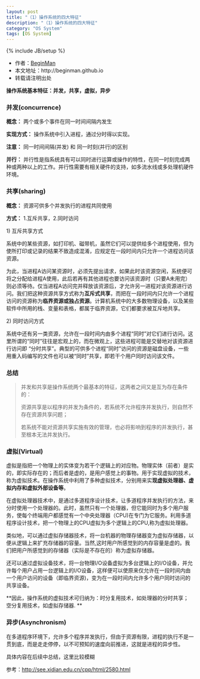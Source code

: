 ```yaml
---
layout: post
title: "（1）操作系统的四大特征"
description: "（1）操作系统的四大特征"
category: "OS System"
tags: [OS System]
---
```

{% include JB/setup %}
<ul>
    <li>作者：<a href="http://weibo.com/beginman" target="blank">BeginMan</a></li>
    <li>本文地址：http://beginman.github.io</li>
    <li>转载请注明出处</li>
</ul>
<p><strong>操作系统基本特征：并发，共享，虚拟，异步</strong></p>

<h3>并发(concurrence)</h3>

<p><strong>概念：</strong> 两个或多个事件在同一时间间隔内发生</p>

<p><strong>实现方式：</strong> 操作系统中引入进程，通过分时得以实现。</p>

<p><strong>注意：</strong> 同一时间间隔(并发) 和 同一时刻(并行)的区别</p>

<p><strong>并行：</strong> 并行性是指系统具有可以同时进行运算或操作的特性，在同一时刻完成两种或两种以上的工作。并行性需要有相关硬件的支持，如多流水线或多处理机硬件环境。</p>

<!--more-->

<h3>共享(sharing)</h3>

<p><strong>概念：</strong> 资源可供多个并发执行的进程共同使用</p>

<p><strong>方式：</strong> 1.互斥共享，2.同时访问</p>

<p>1) 互斥共享方式</p>

<p>系统中的某些资源，如打印机、磁带机，虽然它们可以提供给多个进程使用，但为使所打印或记录的结果不致造成混淆，应规定在一段时间内只允许一个进程访问该资源。</p>

<p>为此，当进程A访问某资源时，必须先提出请求，如果此时该资源空闲，系统便可将之分配给进程A使用，此后若再有其他进程也要访问该资源时（只要A未用完）则必须等待。仅当进程A访问完并释放该资源后，才允许另一进程对该资源进行访问。我们把这种资源共享方式称为<strong>互斥式共享</strong>，而把在一段时间内只允许一个进程访问的资源称为<strong>临界资源或独占资源</strong>。计算机系统中的大多数物理设备，以及某些软件中所用的栈、变量和表格，都属于临界资源，它们都要求被互斥地共享。</p>

<p>2) 同时访问方式</p>

<p>系统中还有另一类资源，允许在一段时间内由多个进程“同时”对它们进行访问。这里所谓的“同时”往往是宏观上的，而在微观上，这些进程可能是交替地对该资源进行访问即 “分时共享”。典型的可供多个进程“同时”访问的资源是磁盘设备，一些用重入码编写的文件也可以被“同时”共享，即若干个用户同时访问该文件。</p>

<h3>总结</h3>

<blockquote>
  <p>并发和共享是操作系统两个最基本的特征，这两者之间又是互为存在条件的：</p>
  
  <p>资源共享是以程序的并发为条件的，若系统不允许程序并发执行，则自然不存在资源共享问题；</p>
  
  <p>若系统不能对资源共享实施有效的管理，也必将影响到程序的并发执行，甚至根本无法并发执行。</p>
</blockquote>

<h3>虚拟(Virtual)</h3>

<p>虚拟是指把一个物理上的实体变为若干个逻辑上的对应物。物理实体（前者）是实的，即实际存在的；而后者是虚的，是用户感觉上的事物。用于实现虚拟的技术，称为虚拟技术。在操作系统中利用了多种虚拟技术，分别用来实<strong>现虚拟处理器、虚拟内存和虚拟外部设备等</strong>。</p>

<p>在虚拟处理器技术中，是通过多道程序设计技术，让多道程序并发执行的方法，来分时使用一个处理器的。此时，虽然只有一个处理器，但它能同时为多个用户服务，使每个终端用户都感觉有一个中央处理器（CPU)在专门为它服务。利用多道程序设计技术，把一个物理上的CPU虚拟为多个逻辑上的CPU,称为虚拟处理器。</p>

<p>类似地，可以通过虚拟存储器技术，将一台机器的物理存储器变为虚拟存储器，以便从逻辑上来扩充存储器的容量。当然,这时用户所感觉到的内存容量是虚的。我们把用户所感觉到的存储器（实际是不存在的）称为虚拟存储器。</p>

<p>还可以通过虚拟设备技术，将一台物理I/O设备虚拟为多台逻辑上的I/O设备，并允许每个用户占用一台逻辑上的I/O设备，这样便可以使原来仅允许在一段时间内由一个用户访问的设备（即临界资源)，变为在一段时间内允许多个用户同时访问的共享设备。</p>

<p>**因此，操作系统的虚拟技术可归纳为：时分复用技术，如处理器的分时共享；空分复用技术，如虚拟存储器.
**</p>

<h3>异步(Asynchronism)</h3>

<p>在多道程序环境下，允许多个程序并发执行，但由于资源有限，进程的执行不是一贯到底，而是走走停停，以不可预知的速度向前推进，这就是进程的异步性。</p>

<p>具体内容在后续中总结，这里比较模糊</p>

<p>参考：<a href="http://see.xidian.edu.cn/cpp/html/2580.html">http://see.xidian.edu.cn/cpp/html/2580.html</a></p>
